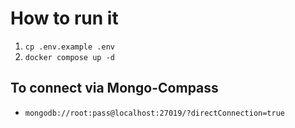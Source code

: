 # How to run it

1. `cp .env.example .env`
2. `docker compose up -d`

## To connect via Mongo-Compass

- `mongodb://root:pass@localhost:27019/?directConnection=true`
